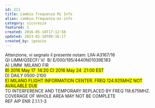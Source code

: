 ```yaml
---
id: 211
title: Cambio frequenza Mi Info
alias: cambio-frequenza-mi-info
category: sicurezza
featured: 1
created: 2016-05-18T17:12:58
updated: 2023-01-10T09:16:17
created_by: ignazio
---
```

<p>
 Attenzione, vi segnalo il presente notam: LIIA-A3167/16
 <br/>
 <span>
  Q) LIMM/QSECF/ V/  B/ E/000/195/4440N01039E183
 </span>
 <br/>
 <span>
  A) LIMM  MILANO FIR
 </span>
 <br/>
 <span style="background-color: #f9fe00;">
  B) 2016 May 17  14:20 C) 2016 May 24  21:00 EST
 </span>
 <br/>
 <span>
  D) DAILY 0500-2100
 </span>
 <br/>
 <span style="background-color: #f9fe00;">
  E) MILANO FLIGHT INFORMATION CENTER. FREQ 124.925MHZ NOT AVAILABLE DUE
 </span>
 <br/>
 <span>
  TO INTERFERENCE AND TEMPORARY REPLACED BY FREQ 118.675MHZ.
 </span>
 <br/>
 <span>
  COVERAGE OF WHOLE AREA MAY NOT BE COMPLETE
 </span>
 <br/>
 <span>
  REF AIP ENR 2.1.1.1-3
 </span>
</p>
